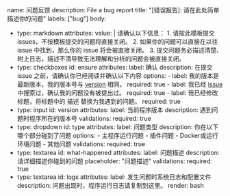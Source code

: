 name: 问题反馈
description: File a bug report
title: "[错误报告]: 请在此处简单描述你的问题"
labels: ["bug"]
body:
  - type: markdown
    attributes:
      value: |
        请确认以下信息：
        1. 请按此模板提交issues，不按模板提交的问题将直接关闭。
        2. 如果你的问题可以直接在以往 issue 中找到，那么你的 issue 将会被直接关闭。
        3. 提交问题务必描述清楚、附上日志，描述不清导致无法理解和分析的问题会被直接关闭。
  - type: checkboxes
    id: ensure
    attributes:
      label: 确认
      description: 在提交 issue 之前，请确认你已经阅读并确认以下内容
      options:
        - label: 我的版本是最新版本，我的版本号与 [version](https://raw.githubusercontent.com/hsuyelin/nas-tools/master/version.py) 相同。
          required: true
        - label: 我已经 [issue](https://github.com/hsuyelin/nas-tools/issues) 中搜索过，确认我的问题没有被提出过。
          required: true
        - label: 我已经修改标题，将标题中的 描述 替换为我遇到的问题。
          required: true
  - type: input
    id: version
    attributes:
      label: 当前程序版本
      description: 遇到问题时程序所在的版本号
    validations:
      required: true
  - type: dropdown
    id: type
    attributes:
      label: 问题类型
      description: 你在以下哪个部分碰到了问题
      options:
        - 主程序运行问题
        - 插件问题
        - Docker或运行环境问题
        - 其他问题
    validations:
      required: true
  - type: textarea
    id: what-happened
    attributes:
      label: 问题描述
      description: 请详细描述你碰到的问题
      placeholder: "问题描述"
    validations:
      required: true
  - type: textarea
    id: logs
    attributes:
      label: 发生问题时系统日志和配置文件
      description: 问题出现时，程序运行日志请复制到这里。
      render: bash